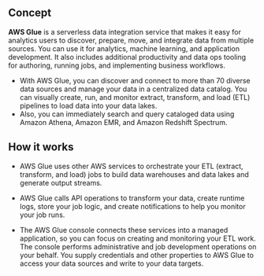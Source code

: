 ## Concept
**AWS Glue** is a serverless data integration service that makes it easy for analytics users to discover, prepare, move, and integrate data from multiple sources. You can use it for analytics, machine learning, and application development. It also includes additional productivity and data ops tooling for authoring, running jobs, and implementing business workflows.

* With AWS Glue, you can discover and connect to more than 70 diverse data sources and manage your data in a centralized data catalog. You can visually create, run, and monitor extract, transform, and load (ETL) pipelines to load data into your data lakes. 
* Also, you can immediately search and query cataloged data using Amazon Athena, Amazon EMR, and Amazon Redshift Spectrum.

## How it works
* AWS Glue uses other AWS services to orchestrate your ETL (extract, transform, and load) jobs to build data warehouses and data lakes and generate output streams. 

* AWS Glue calls API operations to transform your data, create runtime logs, store your job logic, and create notifications to help you monitor your job runs. 

* The AWS Glue console connects these services into a managed application, so you can focus on creating and monitoring your ETL work. The console performs administrative and job development operations on your behalf. You supply credentials and other properties to AWS Glue to access your data sources and write to your data targets.